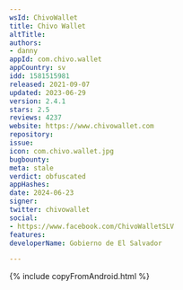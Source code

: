```yaml
---
wsId: ChivoWallet
title: Chivo Wallet
altTitle: 
authors:
- danny
appId: com.chivo.wallet
appCountry: sv
idd: 1581515981
released: 2021-09-07
updated: 2023-06-29
version: 2.4.1
stars: 2.5
reviews: 4237
website: https://www.chivowallet.com
repository: 
issue: 
icon: com.chivo.wallet.jpg
bugbounty: 
meta: stale
verdict: obfuscated
appHashes: 
date: 2024-06-23
signer: 
twitter: chivowallet
social:
- https://www.facebook.com/ChivoWalletSLV
features: 
developerName: Gobierno de El Salvador

---
```


{% include copyFromAndroid.html %}
